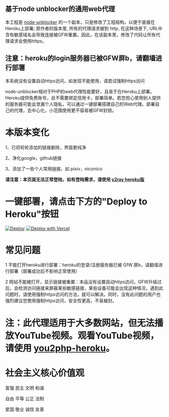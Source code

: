 ## 基于node unblocker的通用web代理
本工程是 [node-unblocker](https://github.com/nfriedly/node-unblocker) 的一个副本，只是修改了工程结构，以便于直接在Heroku上部署;  原作者的版本里, 所有的代理请求被到 http, 在这种场景下, URL中含有敏感域名会导致连接被GFW重置。因此，在该副本里，修改了代码让所有代理请求全使用https。

## 注意：heroku的login服务器已被GFW屏b，请翻墙进行部署
本系统没有设置自动https访问，如发现不能使用，请尝试强制https访问

node-unblocker相对于PHP的web代理性能要好，且易于在Heroku上部署。 Heroku提供免费账号，且不需要绑定信用卡，部署简单。若您担心使用别人提供的服务器可能会泄漏个人隐私，可以通过一键部署搭建自己的Web代理。部署自己的代理，去中心化，小范围使用更不容易被GFW封锁。

# 本版本变化
1、已将轮轮添加的链接删除，界面更纯净

2、净化google，github链接

3、添加了一些个人常用链接，如 pixiv，niconico

**请注意：本页面无法正常登陆，如有登陆需求，请使用 [v2ray heroku版](https://github.com/zhangke200377/v2ray-heroku)**

# 一键部署，请点击下方的"Deploy to Heroku"按钮

[![Deploy](https://www.herokucdn.com/deploy/button.svg)](https://heroku.com/deploy)
[![Deploy with Vercel](https://vercel.com/button)](https://vercel.com/new/clone?repository-url=https%3A%2F%2Fgithub.com%2Fyafey%2Fheroku-node-proxy)


# 常见问题
1 不能打开heroku进行部署：heroku的登录/注册服务器已被 GfW 屏b，请翻墙进行部署（部署成功后不影响正常使用）

2 网站不能被打开，显示链接被重置：本品没有设置自动https访问，GFW升级过后，会检测访问链接来屏蔽某些敏感链接，某些设备可能会出现这种情况，遇到此问题时，请使用强制https访问的方法，就可以解决。同时，没有此问题的用户也强烈建议您使用强制https访问，安全性更高，不易被封。

# 注：此代理适用于大多数网站，但无法播放YouTube视频。观看YouTube视频，请使用 [you2php-heroku](https://github.com/zhangke200377/you2php-heroku)。

# 社会主义核心价值观
 富强 民主 文明 和谐
 
 自由 平等 公正 法制
 
 爱国 敬业 诚信 友善

